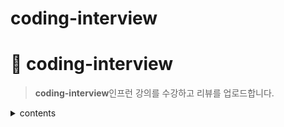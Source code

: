 # coding-interview

# 📕 coding-interview

> **coding-interview**인프런 강의를 수강하고 리뷰를 업로드합니다.

  <details><summary>contents</summary>

     - 두개 뽑아서 더하기

     - 모든 레코드 조회하기

     - 최댓값 구하기
    </details>

